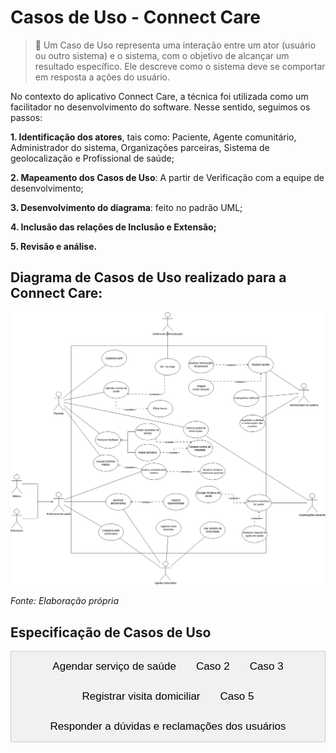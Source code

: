 # Casos de Uso - Connect Care

> 📝 Um Caso de Uso representa uma interação entre um ator (usuário ou outro sistema) e o sistema, com o objetivo de alcançar um resultado específico. Ele descreve como o sistema deve se comportar em resposta a ações do usuário.

No contexto do aplicativo Connect Care, a técnica foi utilizada como um facilitador no desenvolvimento do software. Nesse sentido, seguimos os passos:

**1. Identificação dos atores**, tais como: Paciente, Agente comunitário, Administrador do sistema, Organizações parceiras, Sistema de geolocalização e Profissional de saúde;

**2. Mapeamento dos Casos de Uso**: A partir de Verificação com a equipe de desenvolvimento;

**3. Desenvolvimento do diagrama**: feito no padrão UML;

**4. Inclusão das relações de Inclusão e Extensão;**

**5. Revisão e análise.**


## Diagrama de Casos de Uso realizado para a Connect Care:


![Diagrama de Casos de Uso](../../../assets/CasosDeUso.png)

_Fonte: Elaboração própria_

## Especificação de Casos de Uso


<div class="tab">
  <button class="tablinks" onclick="openTab(event, 'Agendar')">Agendar serviço de saúde</button>
  <button class="tablinks" onclick="openTab(event, 'X')">Caso 2</button>
  <button class="tablinks" onclick="openTab(event, 'Y')">Caso 3</button>
  <button class="tablinks" onclick="openTab(event, 'Registrar_visita_domiciliar')">Registrar visita domiciliar</button>
  <button class="tablinks" onclick="openTab(event, 'A')">Caso 5</button>
  <button class="tablinks" onclick="openTab(event, 'ResponderDuvidas')">Responder a dúvidas e reclamações dos usuários</button>
</div>

<div id="Agendar" class="tabcontent">

  <h2>UC - Agendar serviço de saúde</h2>

  <h3>Especificação de Caso de Uso</h3>
  <h3>Histórico de Revisão</h3>
  <table>
      <tr>
          <th>Data</th>
          <th>Autor</th>
          <th>Modificações</th>
          <th>Versão</th>
      </tr>
      <tr>
          <td>30/01/2025</td>
          <td>Daniel Rodrigues da Rocha, Manuella Magalhães Valadares, Ana Carolina Madeira Fialho, Arthur Miranda Suares
</td>
          <td>Adicionando caso de uso no documento</td>
          <td>1.0</td>
      </tr>
      <tr>
          <td>04/02/2025</td>
          <td>Daniel Rodrigues da Rocha, Manuella Magalhães Valadares, Ana Carolina Madeira Fialho, Arthur Miranda Suares, Marcella Sousa Anderle, João Pedro Ferreira Alves</td>
          <td>Revisão do documento</td>
          <td>1.1</td>
      </tr>
      <tr>
          <td>09/02/2025</td>
          <td>Manuella Magalhães Valadares</td>
          <td>Alterações no fluxo básico e outros</td>
          <td>1.2</td>
      </tr>
  </table>

  <h3>1. Breve Descrição</h3>
  <p>Esta especificação de caso de uso permite ao paciente realizar o agendamento de um serviço de saúde através do Connect Care. Para tanto é deve-se filtrar o tipo de especialização do serviço requerido, data e horário de preferência e recebendo os devidos locais e profissionais como resultado e, ao fim, confirmando seu agendamento. O paciente ainda pode visualizar um mapa para ver a distância e as rotas para chegar até o atendimento agendado. Os agendamentos poderão ser excluídos para casos de cancelamento e também serão acompanhados pela atualização de status de seu andamento.</p>

  <h3>2. Atores</h3>
  <ul>
      <li>Paciente</li>
  </ul>

  <h3>3. Condições Prévias</h3>
  <ul>
      <li>3.1 Paciente autenticado no sistema.</li>
      <li>3.2 Disponibilidade de profissionais de saúde e locais.</li>
  </ul>

  <h3>4. Fluxo Básico (FB)</h3>
  Esse caso de uso é iniciado quando o usuário selecionar a opção “Agendar serviço de saúde”.
  <ol>
      <li>O sistema apresenta as seguintes opções: </br>
        - Realizar novo agendamento; </br>
        - Remarcar agendamento [FA01]; </br>
        - Cancelar agendamento [FA02]; </br>
        - Consultar agendamentos [FA03]. </br>
      </li>
      <li>O usuário seleciona a opção de realizar um novo agendamento;</li>
      <li>O usuário seleciona a especialidade desejada;[FE03][RN01]</li>
      <li>O usuário seleciona a Data desejada; [FE03][RN01]</li>
      <li>O sistema faz a validação da data; [FE01][FE02][RN03]</li>
      <li>O sistema mostra os horários e locais disponíveis; [FE04][RN02]</li>
      <li>O usuário seleciona um agendamento único; [FA04] </li>
      <li>O sistema apresenta a opção "ver no mapa";</li>
      <li>O usuário confirma o agendamento;</li>
      <li>O sistema apresenta uma mensagem de agendamento realizado com sucesso;</li>
      <li>O caso de uso é encerrado.</li>
  </ol>

  <h3>5. Fluxo Alternativo (FA)</h3>

  <h4>FA01 - Remarcar agendamento</h4>
  No passo 1 do Fluxo Básico, o usuário seleciona a opção "Remarcar agendamento"
  <ol>
      <li>O sistema exibe os agendamentos ativos do paciente. [FE05][RN02]</li>
      <li>O paciente escolhe um agendamento para remarcar.[FE06][RN04]</li>
      <li>O paciente seleciona uma nova opção e confirma a remarcação.</li>
      <li>O sistema atualiza o status do agendamento.</li>
      <li>O sistema emite uma mensagem de sucesso.</li>
  </ol>

  <h4>FA02 - Cancelar agendamento</h4>
  No passo 1 do Fluxo Básico, o usuário seleciona a opção "Cancelar agendamento"
  <ol>
      <li>O sistema exibe os agendamentos ativos do paciente.[FE05][RN02]</li>
      <li>O paciente escolhe um agendamento para cancelar. [FE06][RN04]</li>
      <li>O sistema solicita confirmação do cancelamento.</li>
      <li>O paciente confirma e o sistema remove o agendamento.</li>
  </ol>

  <h4>FA03 - Consultar agendamentos</h4>
  No passo 1 do Fluxo Básico, o usuário seleciona a opção "Consultar agendamento"
  <ol>
      <li>O sistema exibe a lista de agendamentos futuros e passados.[FE05][RN02]</li>
      <li>O usuário aciona um agendamento específico.</li>
      <li>O Sistema exibe as informações: </br> 
      - Data e horário</br>
      - Especialidade
      </li>
  </ol>

  <h4>FA04 - Sair do Agendamento</h4>
  <p>No passo 7 do fluxo básico, se o sistema não apresentar uma data que agrade o usuário, ele pode selecionar a opção "cancelar" e sair do agendamento.</p>



  <h3>6. Fluxo de Exceção (FE)</h3>

  <h4>FE01 - Data anterior à atual</h4>
  <p>"As datas devem ser maiores que a de hoje". O caso de uso retorna ao passo 3 do FB.</p>

  <h4>FE02 - Data com mais de um ano à frente</h4>
  <p>"As datas não devem ser de mais de um ano". O caso de uso retorna ao passo 3 do FB.</p>

  <h4>FE03 - Cliente não digitou as informações necessárias</h4>
  <p>O sistema impedirá que o cliente avance para o próximo passo caso as informações estejam incompletas.</p>

  <h4>FE04 - Sem opções para a data ou especialidade selecionada</h4>
  <p>O sistema irá emitir um aleta de falta de disponibilidade. O caso de uso retorna ao passo 3 do FB.</p>

  <h4>FE05 - Nenhum agendamento no sistema</h4>
  <p>O usuário não possui nenhum agendamento no sistema. O usuário retorna ao passo anterior.</p>

  <h4>FE06 - Impossibilidade de ajuste no agendamento</h4>
  <p>O usuário é impedido de realizar a tarefa e volta ao passo 1 do FB.</p>

  <h3>7. Regras de Negócio (RN)</h3>

  <h4>RN01 - Validação dos Dados</h4>
  <p>Para que o sistema realize o pré-agendamento, é necessário que os passos 3 e 4 estejam preenchidos corretamente, e que o sistema valide o passo 5</p>

  <h4>RN02 - Agrupamento por agenda</h4>
  <p>O sistema fornece agendamentos agrupados com a especialidade, data, horário e local.</p>

  <h4>RN03 - Validação das Datas</h4>
  <p>As datas preenchidas devem seguir os seguintes critérios:</p>
  <ul>
      <li>Ser posteriores ou iguais ao dia atual.</li>
      <li>Ser de até um ano após o dia atual.</li>
  </ul>

  <h4>RN04 - Cancelamento e Remarcação</h4>
  <p>O paciente pode cancelar ou remarcar consultas apenas até 24 horas antes do horário marcado.</p>


  <h3>8. Pós-Condições</h3>
  <p>Não se aplica.</p>

  <h3>9. Ponto de Extensão</h3>
  <p><strong>Ver no mapa:</strong> O passo 8 do fluxo básico deve ser extendido para o caso de uso "Ver no mapa" com o objetivo de visualizar as rotas e distância dos agendamentos.</p>


</div>






<div id="X" class="tabcontent">
<h2>UC - Realizar Pré-Agendamento</h2>

  <h3>Especificação de Caso de Uso</h3>
  <h3>Histórico de Revisão</h3>
  <table>
      <tr>
          <th>Data</th>
          <th>Autor</th>
          <th>Modificações</th>
          <th>Versão</th>
      </tr>
      <tr>
          <td>24/04/2022</td>
          <td>Laís Portela</td>
          <td>Adicionando caso de uso no documento</td>
          <td>1.0</td>
      </tr>
      <tr>
          <td>26/04/2022</td>
          <td>Laís Portela</td>
          <td>Revisão do documento</td>
          <td>1.1</td>
      </tr>
      <tr>
          <td>26/04/2022</td>
          <td>Laís Portela</td>
          <td>Alterações no fluxo básico e outros</td>
          <td>1.2</td>
      </tr>
      <tr>
          <td>26/04/2022</td>
          <td>Laís Portela</td>
          <td>Adição de regra de negócio</td>
          <td>1.3</td>
      </tr>
  </table>

  <h3>1. Breve Descrição</h3>
  <p>Este caso de uso é utilizado pelos clientes para fazer o pré-agendamento do animal, bem como escolher os serviços prestados e meios de pagamento.</p>

  <h3>2. Atores</h3>
  <ul>
      <li>2.1 Cliente que deseja hospedar o seu animal em um hotel para pets.</li>
      <li>2.2 Funcionário que trabalha no hotel para animais e deseja aprovar agendamentos e definir serviços de forma virtual.</li>
  </ul>

  <h3>3. Condições Prévias</h3>
  <ul>
      <li>3.1 Cliente fez login.</li>
      <li>3.2 Cliente cadastrou pelo menos um animal.</li>
  </ul>

  <h3>4. Fluxo Básico (FB)</h3>
  <ol>
      <li>O cliente seleciona a opção "hospedar pet".</li>
      <li>O cliente seleciona o animal desejado.</li>
      <li>O cliente digita as datas desejadas (RN04).</li>
      <li>O sistema faz a validação da data (FE01, FE02, FE03, RN01).</li>
      <li>O sistema mostra o valor da hospedagem (RN01).</li>
      <li>O sistema solicita informações complementares do animal.</li>
      <li>O cliente confirma o pré-agendamento (RN02).</li>
      <li>O sistema verifica se o cliente deseja escolher algum serviço ou definir a forma de pagamento (FA01, FA02, FA03).</li>
  </ol>

  <h3>5. Fluxo Alternativo (FA)</h3>
  <h4>FA01 - Selecionar Serviços</h4>
  <ol>
      <li>O cliente seleciona "Serviços".</li>
      <li>O cliente escolhe quais serviços deseja.</li>
      <li>O cliente salva as informações (RN03).</li>
      <li>O sistema emite uma mensagem de sucesso.</li>
  </ol>

  <h4>FA02 - Selecionar Pagamento</h4>
  <ol>
      <li>O cliente seleciona "Pagamento".</li>
      <li>O cliente escolhe qual será o seu meio de pagamento.</li>
      <li>O sistema mostra o valor total.</li>
      <li>O cliente salva sua opção (RN03).</li>
      <li>O sistema emite uma mensagem de sucesso.</li>
  </ol>

  <h4>FA03 - Sair do Pré-Agendamento</h4>
  <p>O cliente decide finalizar o pré-agendamento, após a conclusão do fluxo básico.</p>

  <h3>6. Fluxo de Exceção (FE)</h3>
  <h4>FE01 - Data de entrada maior que a de saída</h4>
  <p>"A data de entrada deve ser maior que a de saída". O caso de uso retorna ao passo 4.3 do FB.</p>

  <h4>FE02 - Data anterior à atual</h4>
  <p>"As datas devem ser maiores que a de hoje". O caso de uso retorna ao passo 4.3 do FB.</p>

  <h4>FE03 - Data com mais de um ano à frente</h4>
  <p>"As datas não devem ser de mais de um ano". O caso de uso retorna ao passo 4.3 do FB.</p>

  <h4>FE04 - Cliente não digitou as informações necessárias</h4>
  <p>O sistema impedirá que o cliente avance para o próximo passo caso as informações estejam incompletas.</p>

  <h3>7. Regras de Negócio (RN)</h3>
  <h4>RN01 - Valor do Pré-Agendamento</h4>
  <p>O valor da hospedagem depende do peso do animal e dos dias agendados. Para que o valor seja mostrado, os campos "Pet", "Entrada" e "Saída" devem estar preenchidos.</p>

  <h4>RN02 - Validação dos Dados</h4>
  <p>Para que o sistema realize o pré-agendamento, é necessário que os passos 4.2 e 4.3 estejam preenchidos corretamente, e que o sistema valide o passo 4.4.</p>

  <h4>RN03 - Campo Preenchido</h4>
  <p>Para que o sistema confirme as informações, elas não devem ser nulas.</p>

  <h4>RN04 - Validação das Datas</h4>
  <p>As datas preenchidas devem seguir os seguintes critérios:</p>
  <ul>
      <li>Ser posteriores ou iguais ao dia atual.</li>
      <li>Ser de até um ano após o dia atual.</li>
      <li>A data de entrada não pode ser posterior à data de saída.</li>
  </ul>

  <h3>8. Pós-Condições</h3>
  <p>Pós-Condições</p>

  <h3>9. Ponto de Extensão</h3>
  <p>Ponto de Extensão</p>
</div>






<div id="Y" class="tabcontent">
<h2>UC - Realizar Pré-Agendamento</h2>

  <h3>Especificação de Caso de Uso</h3>
  <h3>Histórico de Revisão</h3>
  <table>
      <tr>
          <th>Data</th>
          <th>Autor</th>
          <th>Modificações</th>
          <th>Versão</th>
      </tr>
      <tr>
          <td>24/04/2022</td>
          <td>Laís Portela</td>
          <td>Adicionando caso de uso no documento</td>
          <td>1.0</td>
      </tr>
      <tr>
          <td>26/04/2022</td>
          <td>Laís Portela</td>
          <td>Revisão do documento</td>
          <td>1.1</td>
      </tr>
      <tr>
          <td>26/04/2022</td>
          <td>Laís Portela</td>
          <td>Alterações no fluxo básico e outros</td>
          <td>1.2</td>
      </tr>
      <tr>
          <td>26/04/2022</td>
          <td>Laís Portela</td>
          <td>Adição de regra de negócio</td>
          <td>1.3</td>
      </tr>
  </table>

  <h3>1. Breve Descrição</h3>
  <p>Este caso de uso é utilizado pelos clientes para fazer o pré-agendamento do animal, bem como escolher os serviços prestados e meios de pagamento.</p>

  <h3>2. Atores</h3>
  <ul>
      <li>2.1 Cliente que deseja hospedar o seu animal em um hotel para pets.</li>
      <li>2.2 Funcionário que trabalha no hotel para animais e deseja aprovar agendamentos e definir serviços de forma virtual.</li>
  </ul>

  <h3>3. Condições Prévias</h3>
  <ul>
      <li>3.1 Cliente fez login.</li>
      <li>3.2 Cliente cadastrou pelo menos um animal.</li>
  </ul>

  <h3>4. Fluxo Básico (FB)</h3>
  <ol>
      <li>O cliente seleciona a opção "hospedar pet".</li>
      <li>O cliente seleciona o animal desejado.</li>
      <li>O cliente digita as datas desejadas (RN04).</li>
      <li>O sistema faz a validação da data (FE01, FE02, FE03, RN01).</li>
      <li>O sistema mostra o valor da hospedagem (RN01).</li>
      <li>O sistema solicita informações complementares do animal.</li>
      <li>O cliente confirma o pré-agendamento (RN02).</li>
      <li>O sistema verifica se o cliente deseja escolher algum serviço ou definir a forma de pagamento (FA01, FA02, FA03).</li>
  </ol>

  <h3>5. Fluxo Alternativo (FA)</h3>
  <h4>FA01 - Selecionar Serviços</h4>
  <ol>
      <li>O cliente seleciona "Serviços".</li>
      <li>O cliente escolhe quais serviços deseja.</li>
      <li>O cliente salva as informações (RN03).</li>
      <li>O sistema emite uma mensagem de sucesso.</li>
  </ol>

  <h4>FA02 - Selecionar Pagamento</h4>
  <ol>
      <li>O cliente seleciona "Pagamento".</li>
      <li>O cliente escolhe qual será o seu meio de pagamento.</li>
      <li>O sistema mostra o valor total.</li>
      <li>O cliente salva sua opção (RN03).</li>
      <li>O sistema emite uma mensagem de sucesso.</li>
  </ol>

  <h4>FA03 - Sair do Pré-Agendamento</h4>
  <p>O cliente decide finalizar o pré-agendamento, após a conclusão do fluxo básico.</p>

  <h3>6. Fluxo de Exceção (FE)</h3>
  <h4>FE01 - Data de entrada maior que a de saída</h4>
  <p>"A data de entrada deve ser maior que a de saída". O caso de uso retorna ao passo 4.3 do FB.</p>

  <h4>FE02 - Data anterior à atual</h4>
  <p>"As datas devem ser maiores que a de hoje". O caso de uso retorna ao passo 4.3 do FB.</p>

  <h4>FE03 - Data com mais de um ano à frente</h4>
  <p>"As datas não devem ser de mais de um ano". O caso de uso retorna ao passo 4.3 do FB.</p>

  <h4>FE04 - Cliente não digitou as informações necessárias</h4>
  <p>O sistema impedirá que o cliente avance para o próximo passo caso as informações estejam incompletas.</p>

  <h3>7. Regras de Negócio (RN)</h3>
  <h4>RN01 - Valor do Pré-Agendamento</h4>
  <p>O valor da hospedagem depende do peso do animal e dos dias agendados. Para que o valor seja mostrado, os campos "Pet", "Entrada" e "Saída" devem estar preenchidos.</p>

  <h4>RN02 - Validação dos Dados</h4>
  <p>Para que o sistema realize o pré-agendamento, é necessário que os passos 4.2 e 4.3 estejam preenchidos corretamente, e que o sistema valide o passo 4.4.</p>

  <h4>RN03 - Campo Preenchido</h4>
  <p>Para que o sistema confirme as informações, elas não devem ser nulas.</p>

  <h4>RN04 - Validação das Datas</h4>
  <p>As datas preenchidas devem seguir os seguintes critérios:</p>
  <ul>
      <li>Ser posteriores ou iguais ao dia atual.</li>
      <li>Ser de até um ano após o dia atual.</li>
      <li>A data de entrada não pode ser posterior à data de saída.</li>
  </ul>

  <h3>8. Pós-Condições</h3>
  <p>Pós-Condições</p>

  <h3>9. Ponto de Extensão</h3>
  <p>Ponto de Extensão</p>
</div>






<div id="Registrar_visita_domiciliar" class="tabcontent">
<h2>UC - Realizar Pré-Agendamento</h2>

  <h3>Especificação de Caso de Uso</h3>
  <h3>Histórico de Revisão</h3>
  <table>
      <tr>
          <th>Data</th>
          <th>Autor</th>
          <th>Modificações</th>
          <th>Versão</th>
      </tr>
      <tr>
          <td>05/02/2025</td>
          <td>Arthur Suares</td>
          <td>Formulação do caso de uso no docs</td>
          <td>1.0</td>
      </tr>
      <tr>
          <td>09/02/2025</td>
          <td>Arthur Suares</td>
          <td>Passando caso de uso para o pages e Alterações no fluxo alternativo e regras de negócio</td>
          <td>1.1</td>
      </tr>
      <tr>
          <td>09/02/2025</td>
          <td>Arthur Suares</td>
          <td>Revisão do documento</td>
          <td>1.2</td>
      </tr>
  </table>

  <h3>1. Breve Descrição</h3>
    <p>
        Este caso de uso permite que um agente comunitário registre uma visita domiciliar a um paciente por meio da plataforma ConnectCare. Durante a visita, o agente pode inserir informações sobre o estado de saúde do paciente, tratamentos recomendados e encaminhamentos necessários. O objetivo é garantir um acompanhamento adequado e a atualização do prontuário digital do paciente.
    </p>

  <h3>2. Atores</h3>
  <ul>
      <li>2.1 Agente comunitário que está responsável por fazer visitas domiciliares</li>
  </ul>

  <h3>3. Condições Prévias</h3>
  <ul>
      <li>3.1 O agente comunitário deve estar cadastrado e autenticado na plataforma.</li>
      <li>3.2 Cliente cadastrou pelo menos um animal.</li>
  </ul>

  <h3>4. Fluxo Básico (FB)</h3>
  <ol>
      <li>O agente seleciona a opção "Registrar Visita Domiciliar" no menu principal.</li>
      <li>O sistema apresenta as seguintes opções:</li>
      <ul>
        <li>Consultar pacientes</li>
        <li>Registrar novo paciente [FA01]</li>
        <li>Emergência [FA02]</li>
      </ul>
      <li>O sistema exibe uma lista de pacientes cadastrados ou permite a busca por nome, CPF ou endereço.</li>
      <li>O agente seleciona o paciente visitado.</li>
      <li>O sistema exibe o prontuário digital do paciente, incluindo informações médicas anteriores.</li>
      <li>O agente insere os dados da visita, como sintomas observados, condições do paciente e orientações fornecidas.</li>
      <li>Se necessário, o agente pode registrar encaminhamentos para unidades de saúde ou solicitar exames complementares.</li>
      <li>O agente confirma o registro da visita.</li>
      <li>O sistema armazena os dados no prontuário digital do paciente e gera um relatório para acompanhamento.</li>
      <li>O agente recebe uma confirmação da operação bem-sucedida.</li>
      <li>O caso de uso se encerra</li>
  </ol>

  <h3>5. Fluxo Alternativo (FA)</h3>
  <h4>FA01 - Selecionar registrar novo paciente</h4>
  <ol>
      <li>O agente seleciona a opção de registrar um novo paciente.</li>
      <li>O sistema solicita os dados básicos do paciente (nome, CPF, data de nascimento, endereço, etc.).</li>
      <li>O sistema valida as informações e cadastra o paciente.</li>
      <li>O sistema emite uma mensagem de sucesso.</li>
  </ol>

  <h4>FA02 - Selecionar Emergência</h4>
  <ol>
      <li>O agente acessa a opção de emergência na plataforma.</li>
      <li>O sistema exibe um menu de serviços de urgência disponíveis.</li>
      <li>O agente seleciona a opção adequada (ex.: SAMU, hospital de referência, contato com médico responsável).</li>
      <li>O sistema registra a ação no prontuário do paciente e disponibiliza um canal para comunicação rápida.</li>
      <li>O fluxo retorna ao passo 7 do fluxo básico, permitindo que o agente registre a visita, incluindo a emergência relatada.</li>
  </ol>

  <h3>6. Fluxo de Exceção (FE)</h3>
  <h4>FE01 - Informações obrigatórias não preenchidas</h4>
  <p>"Todos os campos obrigatórios devem ser preenchidos antes de concluir o registro da visita" O caso de uso retorna ao passo 4.6 do FB.</p>

  <h4>FE02 - Paciente não encontrado no sistema</h4>
  <p>"Paciente não encontrado. Por favor, verifique os dados inseridos ou cadastre um novo paciente.". O caso de uso retorna ao passo 4.2 do FB.</p>

  <h3>7. Regras de Negócio (RN)</h3>
  <h4>RN01 - Disponibilidade dos registros</h4>
  <p>Os registros das visitas devem estar disponíveis, se existirem, para consulta posterior por profissionais de saúde autorizados, garantindo rastreabilidade no acompanhamento do paciente.</p>

  <h4>RN02 - Segurança e privacidade dos dados</h4>
  <p>Os dados da visita devem ser armazenados seguindo as diretrizes da LGPD, garantindo que apenas usuários autorizados possam acessá-los.</p>

  <h4>RN03 - Registro de emergência</h4>
  <p>Caso uma emergência seja identificada, o agente deve registrar a ocorrência e acionar os serviços apropriados antes de concluir o registro da visita, conforme o fluxo alternativo [FA02].</p>

  <h4>RN02 - O registro da visita deve conter informações obrigatórias</h4>
  <p>Para que o registro seja concluído, os campos obrigatórios (como sintomas observados, condições do paciente e orientações fornecidas) devem estar preenchidos.</p>

  <h3>8. Pós-Condições</h3>
    <h3>Pós-Condições</h3>
    <ul>
        <li>A visita domiciliar é registrada no prontuário digital do paciente.</li>
        <li>Encaminhamentos e solicitações de exames ficam disponíveis para análise dos profissionais de saúde.</li>
    <ul>
   
  

  <h3>9. Ponto de Extensão</h3>
  <h4>PE01 Integração com Prontuários de Outros Sistemas</h4>
  <ol>
      <li>Local do Ponto de Extensão: Após o passo 5 do fluxo básico, quando o prontuário digital do paciente é exibido.</li>
      <li>Descrição: O sistema pode estender a funcionalidade para buscar e integrar dados de prontuários eletrônicos de outros sistemas de saúde.</li>
  </ol>

  <h4>PE02 Notificações Automáticas</h4>
  <ol>
      <li>Local do Ponto de Extensão: Após o passo 9 do fluxo básico, quando os dados da visita são armazenados.</li>
      <li>Descrição: O sistema pode enviar notificações automáticas para profissionais de saúde ou familiares cadastrados sempre que um novo registro de visita for realizado.</li>
  </ol>
</div>





<div id="A" class="tabcontent">
<h2>UC - Realizar Pré-Agendamento</h2>

  <h3>Especificação de Caso de Uso</h3>
  <h3>Histórico de Revisão</h3>
  <table>
      <tr>
          <th>Data</th>
          <th>Autor</th>
          <th>Modificações</th>
          <th>Versão</th>
      </tr>
      <tr>
          <td>24/04/2022</td>
          <td>Laís Portela</td>
          <td>Adicionando caso de uso no documento</td>
          <td>1.0</td>
      </tr>
      <tr>
          <td>26/04/2022</td>
          <td>Laís Portela</td>
          <td>Revisão do documento</td>
          <td>1.1</td>
      </tr>
      <tr>
          <td>26/04/2022</td>
          <td>Laís Portela</td>
          <td>Alterações no fluxo básico e outros</td>
          <td>1.2</td>
      </tr>
      <tr>
          <td>26/04/2022</td>
          <td>Laís Portela</td>
          <td>Adição de regra de negócio</td>
          <td>1.3</td>
      </tr>
  </table>

  <h3>1. Breve Descrição</h3>
  <p>Este caso de uso é utilizado pelos clientes para fazer o pré-agendamento do animal, bem como escolher os serviços prestados e meios de pagamento.</p>

  <h3>2. Atores</h3>
  <ul>
      <li>2.1 Cliente que deseja hospedar o seu animal em um hotel para pets.</li>
      <li>2.2 Funcionário que trabalha no hotel para animais e deseja aprovar agendamentos e definir serviços de forma virtual.</li>
  </ul>

  <h3>3. Condições Prévias</h3>
  <ul>
      <li>3.1 Cliente fez login.</li>
      <li>3.2 Cliente cadastrou pelo menos um animal.</li>
  </ul>

  <h3>4. Fluxo Básico (FB)</h3>
  <ol>
      <li>O cliente seleciona a opção "hospedar pet".</li>
      <li>O cliente seleciona o animal desejado.</li>
      <li>O cliente digita as datas desejadas (RN04).</li>
      <li>O sistema faz a validação da data (FE01, FE02, FE03, RN01).</li>
      <li>O sistema mostra o valor da hospedagem (RN01).</li>
      <li>O sistema solicita informações complementares do animal.</li>
      <li>O cliente confirma o pré-agendamento (RN02).</li>
      <li>O sistema verifica se o cliente deseja escolher algum serviço ou definir a forma de pagamento (FA01, FA02, FA03).</li>
  </ol>

  <h3>5. Fluxo Alternativo (FA)</h3>
  <h4>FA01 - Selecionar Serviços</h4>
  <ol>
      <li>O cliente seleciona "Serviços".</li>
      <li>O cliente escolhe quais serviços deseja.</li>
      <li>O cliente salva as informações (RN03).</li>
      <li>O sistema emite uma mensagem de sucesso.</li>
  </ol>

  <h4>FA02 - Selecionar Pagamento</h4>
  <ol>
      <li>O cliente seleciona "Pagamento".</li>
      <li>O cliente escolhe qual será o seu meio de pagamento.</li>
      <li>O sistema mostra o valor total.</li>
      <li>O cliente salva sua opção (RN03).</li>
      <li>O sistema emite uma mensagem de sucesso.</li>
  </ol>

  <h4>FA03 - Sair do Pré-Agendamento</h4>
  <p>O cliente decide finalizar o pré-agendamento, após a conclusão do fluxo básico.</p>

  <h3>6. Fluxo de Exceção (FE)</h3>
  <h4>FE01 - Data de entrada maior que a de saída</h4>
  <p>"A data de entrada deve ser maior que a de saída". O caso de uso retorna ao passo 4.3 do FB.</p>

  <h4>FE02 - Data anterior à atual</h4>
  <p>"As datas devem ser maiores que a de hoje". O caso de uso retorna ao passo 4.3 do FB.</p>

  <h4>FE03 - Data com mais de um ano à frente</h4>
  <p>"As datas não devem ser de mais de um ano". O caso de uso retorna ao passo 4.3 do FB.</p>

  <h4>FE04 - Cliente não digitou as informações necessárias</h4>
  <p>O sistema impedirá que o cliente avance para o próximo passo caso as informações estejam incompletas.</p>

  <h3>7. Regras de Negócio (RN)</h3>
  <h4>RN01 - Valor do Pré-Agendamento</h4>
  <p>O valor da hospedagem depende do peso do animal e dos dias agendados. Para que o valor seja mostrado, os campos "Pet", "Entrada" e "Saída" devem estar preenchidos.</p>

  <h4>RN02 - Validação dos Dados</h4>
  <p>Para que o sistema realize o pré-agendamento, é necessário que os passos 4.2 e 4.3 estejam preenchidos corretamente, e que o sistema valide o passo 4.4.</p>

  <h4>RN03 - Campo Preenchido</h4>
  <p>Para que o sistema confirme as informações, elas não devem ser nulas.</p>

  <h4>RN04 - Validação das Datas</h4>
  <p>As datas preenchidas devem seguir os seguintes critérios:</p>
  <ul>
      <li>Ser posteriores ou iguais ao dia atual.</li>
      <li>Ser de até um ano após o dia atual.</li>
      <li>A data de entrada não pode ser posterior à data de saída.</li>
  </ul>

  <h3>8. Pós-Condições</h3>
  <p>Pós-Condições</p>

  <h3>9. Ponto de Extensão</h3>
  <p>Ponto de Extensão</p>
</div>


<div id="ResponderDuvidas" class="tabcontent">

  <h2>UC - Responder a Dúvidas e Reclamações dos Usuários</h2>

  <h3>Especificação de Caso de Uso</h3>
  <h3>Histórico de Revisão</h3>
  <table>
      <tr>
          <th>Data</th>
          <th>Autor</th>
          <th>Modificações</th>
          <th>Versão</th>
      </tr>
      <tr>
          <td>09/02/2025</td>
          <td>Marcella Sousa Anderle</td>
          <td>Adicionando caso de uso no documento</td>
          <td>1.0</td>
      </tr>
  </table>

  <h3>1. Breve Descrição</h3>
  <p>Este caso de uso permite ao Administrador do Sistema responder às dúvidas e reclamações enviadas pelos usuários externos (Pacientes, Profissionais de Saúde e Agentes Comunitários) no Connect Care. O administrador pode visualizar as solicitações, responder, encaminhar para outro setor ou marcar como resolvida.</p>

  <h3>2. Atores</h3>
  <ul>
      <li>Usuário Externo (Paciente, Profissional de Saúde ou Agente Comunitário)</li>
      <li>Administrador do Sistema</li>
  </ul>

  <h3>3. Condições Prévias</h3>
  <ul>
      <li>3.1 O usuário externo deve estar autenticado no sistema.</li>
      <li>3.2 O sistema deve estar operacional e apto a receber solicitações.</li>
  </ul>

  <h3>4. Fluxo Básico (FB)</h3>
  Esse caso de uso é iniciado quando um usuário externo registra uma dúvida ou reclamação.
  <ol>
      <li>O usuário externo acessa a plataforma e registra uma dúvida ou reclamação.</li>
      <li>O sistema armazena a solicitação e a disponibiliza para o Administrador do Sistema.</li>
      <li>O Administrador acessa a interface de administração e visualiza as dúvidas e reclamações pendentes.</li>
      <li>O Administrador escolhe uma das seguintes ações:
        <br> - Responder a solicitação [FA01];
        <br> - Encaminhar para outro setor [FA02];
        <br> - Marcar como resolvida [FA03].
      </li>
      <li>O sistema registra a ação tomada e notifica o usuário externo.</li>
      <li>O caso de uso é encerrado.</li>
  </ol>

  <h3>5. Fluxo Alternativo (FA)</h3>

  <h4>FA01 - Responder a uma Solicitação</h4>
  <ol>
      <li>O Administrador seleciona uma solicitação.</li>
      <li>O sistema exibe os detalhes da solicitação (tipo, data, usuário e descrição).</li>
      <li>O Administrador insere e confirma a resposta. [FE01][FE02]</li>
      <li>O sistema registra a resposta e notifica o usuário externo.</li>
  </ol>

  <h4>FA02 - Encaminhar para Outro Setor</h4>
  <ol>
      <li>O Administrador escolhe encaminhar a solicitação.</li>
      <li>O sistema exibe a lista de setores disponíveis.</li>
      <li>O Administrador seleciona um setor e adiciona um comentário opcional.</li>
      <li>O Administrador confirma o encaminhamento. [FE03]</li>
      <li>O sistema transfere a solicitação e notifica o setor responsável.</li>
  </ol>

  <h4>FA03 - Marcar como Resolvida</h4>
  <ol>
      <li>O Administrador opta por marcar a solicitação como resolvida.</li>
      <li>O sistema exibe a lista de solicitações pendentes.</li>
      <li>O Administrador revisa o histórico e insere uma justificativa opcional.</li>
      <li>O sistema registra a ação e notifica o usuário externo.</li>
  </ol>

  <h3>6. Fluxo de Exceção (FE)</h3>

  <h4>FE01 - Resposta Inválida</h4>
  <p>Se a resposta estiver vazia ou contiver caracteres inválidos, o sistema impede o envio e exibe uma mensagem de erro.</p>

  <h4>FE02 - Falha no Envio da Resposta</h4>
  <p>Se houver erro no banco de dados ou na conexão, o sistema exibe uma mensagem informando a falha.</p>

  <h4>FE03 - Falha no Encaminhamento</h4>
  <p>Se o setor selecionado estiver indisponível, o sistema exibe uma mensagem de erro e retorna ao passo anterior.</p>

  <h3>7. Regras de Negócio (RN)</h3>

  <h4>RN01 - Tempo Máximo de Resposta</h4>
  <p>Dúvidas devem ser respondidas em até 48 horas. Reclamações críticas devem ser respondidas em até 24 horas.</p>

  <h4>RN02 - Validação da Resposta</h4>
  <p>A resposta não pode ser nula ou conter caracteres inválidos. [FE01]</p>

  <h4>RN03 - Registro de Histórico</h4>
  <p>O sistema deve armazenar todas as interações para auditoria e consultas futuras.</p>

  <h4>RN04 - Acessibilidade</h4>
  <p>O sistema deve oferecer suporte a VLibras e leitores de tela.</p>

  <h3>8. Pós-Condições</h3>
  <p>O usuário externo recebe uma resposta, tem sua solicitação encaminhada ou marcada como resolvida.</p>

  <h3>9. Ponto de Extensão</h3>
  <p><strong>Relatórios Gerenciais:</strong> O Administrador pode visualizar estatísticas de dúvidas e reclamações para análise de tendências e melhoria do suporte.</p>

</div>



<script>
function openTab(evt, tabName) {
  var i, tabcontent, tablinks;
  tabcontent = document.getElementsByClassName("tabcontent");
  for (i = 0; i < tabcontent.length; i++) {
    tabcontent[i].style.display = "none";
  }
  tablinks = document.getElementsByClassName("tablinks");
  for (i = 0; i < tablinks.length; i++) {
    tablinks[i].className = tablinks[i].className.replace(" active", "");
  }
  document.getElementById(tabName).style.display = "block";
  evt.currentTarget.className += " active";
}
</script>

<style>
.tab {
  overflow: hidden;
  border: 1px solid #ccc;
  background-color: #f1f1f1;
  display: flex;
  justify-content: center;
  flex-wrap: wrap;
}

/* Style the buttons inside the tab */
.tab button {
  background-color: inherit;
  float: left;
  border: none;
  outline: none;
  cursor: pointer;
  padding: 14px 16px;
  transition: 0.3s;
  font-size: 17px;
}

/* Change background color of buttons on hover */
.tab button:hover {
  background-color: #ddd;
}

/* Create an active/current tablink class */
.tab button.active {
  background-color: #ccc;
}

/* Style the tab content */
.tabcontent {
  display: none;
  padding: 6px 12px;
  border: 1px solid #ccc;
  border-top: none;
}
</style>
